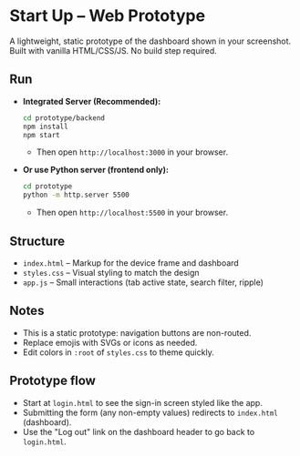 # Start Up – Web Prototype

A lightweight, static prototype of the dashboard shown in your screenshot. Built with vanilla HTML/CSS/JS. No build step required.

## Run

- **Integrated Server (Recommended):**
  ```bash
  cd prototype/backend
  npm install
  npm start
  ```
  - Then open `http://localhost:3000` in your browser.

- **Or use Python server (frontend only):**
  ```bash
  cd prototype
  python -m http.server 5500
  ```
  - Then open `http://localhost:5500` in your browser.

## Structure

- `index.html` – Markup for the device frame and dashboard
- `styles.css` – Visual styling to match the design
- `app.js` – Small interactions (tab active state, search filter, ripple)

## Notes

- This is a static prototype: navigation buttons are non-routed.
- Replace emojis with SVGs or icons as needed.
- Edit colors in `:root` of `styles.css` to theme quickly.

## Prototype flow

- Start at `login.html` to see the sign-in screen styled like the app.
- Submitting the form (any non-empty values) redirects to `index.html` (dashboard).
- Use the "Log out" link on the dashboard header to go back to `login.html`.
